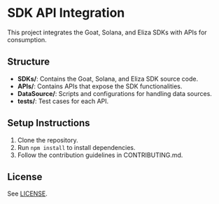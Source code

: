 # SDK API Integration

This project integrates the Goat, Solana, and Eliza SDKs with APIs for consumption.

## Structure
- **SDKs/**: Contains the Goat, Solana, and Eliza SDK source code.
- **APIs/**: Contains APIs that expose the SDK functionalities.
- **DataSource/**: Scripts and configurations for handling data sources.
- **tests/**: Test cases for each API.

## Setup Instructions
1. Clone the repository.
2. Run `npm install` to install dependencies.
3. Follow the contribution guidelines in CONTRIBUTING.md.

## License
See [LICENSE](./LICENSE).
